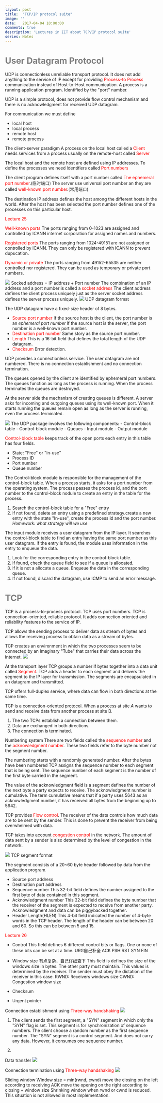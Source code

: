 ```yaml
---
layout: post
title:  "TCP/IP protocol suite"
image: ''
date:   2017-04-04 10:00:00
comments: true
description: 'Lectures in IIT about TCP/IP protocol suite'
series: Notes
---
```

<h1 style="color:grey">User Datagram Protocol</h1>
UDP is connectionless unreliable transport protocol. It does not add anything to the service of IP except for providing <label style="color: red;">Process-to Process</label> communication instead of Host-to-Host communication.
A process is a running application program. Identified by the "port" number.

UDP is a simple protocol, does not provide flow control mechanism and there is no acknowledgment for received UDP datagram. 

For communication we must define 
- local host 
- local process
- remote host
- remote process

The client-server paradigm
A process on the local host called a <label style="color: red;">Client</label> needs services from a process usually on the remote-host called <label style="color: red;">Server</label>

The local host and the remote host are defined using IP addresses.
To define the processes we need Identifiers called <label style="color: red;">Port numbers</label>

The client program defines itself with a port number called <label style="color: red;">The ephemeral port number</label>.(临时端口)
The server use universal port number an they are called <label style="color: red;">well-known port number</label>.(常用端口)

The destination IP address defines the host among the different hosts in the world. After the host has been selected the port number defines one of the processes on this particular host.

<p style="color:red">Lecture 25</p>

<label style="color: red;">Well-known ports</label> The ports ranging from 0-1023 are assigned and controlled by ICANN internet corporation for assigned names and numbers.

<label style="color: red;">Registered ports</label> The ports ranging from 1024-49151 are not assigned or controlled by ICANN. They can only be registered  with ICANN to prevent dupucation.

<label style="color: red;">Dynamic or private</label> The ports ranging from 49152-65535 are neither controlled nor registered. They can be used as temporary or private port numbers.

<img src="Figure11.4">
Socked address = IP address + Port number
The combination of an IP address and a port number is called a <label style="color: red;">socket address</label> The client address defines the client process uniquely just as the server socket address defines the server process uniquely.

<img src="Figure11.7">
UDP datagram format

The UDP datagram have a fixed-size header of 8 bytes.
* <label style="color: red;">Source port number</label> If the source host is the client, the port number is an *ephemeral port number* If the source host is the server, the port number is a well-known port number.
* <label style="color: red;">Destination port number</label> Same story as the source port number.
* <label style="color: red;">Length</label> This is a 16-bit field that defines the total length of the UDP datagram. 
* <label style="color: red;">Checksum</label> Error detection.

UDP provides a connectionless service.
The user datagram are not numbered.
There is no connection establishment and no connection termination.

The queues opened by the client are identified by ephemeral port numbers. The queues function as long as the process is running. When the process terminates the queues are destroyed.

At the server side the mechanism of creating queues is different. A server asks for incoming and outgoing queues using its well-known port. When it starts running the queues remain open as long as the server is running, even the process terminated.

<img src="Figure11.13">
The UDP package involves the following components:
- Control-block table
- Control-block module
- Queues
- Input module
- Output module


<label style="color: red;"> Control-block table </label> keeps track of the open ports each entry in this table has four fields.
* State: "Free" or "In-use"
* Process ID
* Port number
* Queue number

The Control-block module is responsible for the management of the control-block table. When a process starts, it asks for a port number from the operating system. The process passes the process id, and the port number to the control-block nodule to create an entry in the table for the process.

1. Search the control-block table for a "Free" entry
2. If not found, delete an entry using a predefined strategy.create a new entry with the state "In-use", create the process id and the port number.
	 *Homework: what strategy will we use*

The input module receives a user datagram from the IP layer. It searches the control-block table to find an entry having the same port number as this user datagram. If the entry is found, the module uses information in the entry to enqueue the data.

1. Look for the corresponding entry in the control-block table.
2. If found, check the queue field to see if a queue is allocated.
3. If it is not a allocate a queue. Enqueue the data in the corresponding queue.
4. If not found, discard the datagram, use ICMP to send an error message.

<h1 style="color:grey">TCP</h1>
TCP is a process-to-process protocol. TCP uses port numbers. TCP is connection-oriented, reliable protocol. It adds connection oriented and reliability features to the service of IP.

TCP allows the sending process to deliver data as stream of bytes and allows the receiving process to obtain data as a stream of bytes. 

TCP creates an environment in which the two processes seem to be connected by an Imaginary "Tube" that carries their data across the internet.
<img src="Figure12.4">

At the transport layer TCP groups a number if bytes together into a data unit called <label style="color: red;">Segment</label>. TCP adds a header to each segment and delivers the segment to the IP layer for transmission. The segments are encapsulated in an datagram and transmitted.

TCP offers full-duplex service, where data can flow in both directions at the same time.

TCP is a connection-oriented protocol. When a process at site *A* wants to send and receive data from another process at site B. 
1. The two TCPs establish a connection between them.
2. Data are exchanged in both directions.
3. The connection is terminated.

Numbering system
There are two fields called the <label style="color: red;">sequence number</label> and the <label style="color: red;">acknowledgment number</label>. These two fields refer to the byte number not the segment number.

The numbering starts with a randomly generated number.
After the bytes have been numbered TCP assigns the sequence number to each segment that is being sent. The sequence number of each segment is the number of the first byte carried in the segment.

The value of the acknowledgment field is a segment defines the number of the next byte a party expects to receive.
The acknowledgment number is cumulative.
The term cumulative means that if a party uses 5643 as an acknowledgment number, it has received all bytes from the beginning up to 5642.

TCP provides <label style="color: red;">Flow control</label>.
The receiver of the data controls how much data are to be sent by the sender. This is done to prevent the receiver from being overwhelmed with data.

TCP takes into account <label style="color: red;">congestion control</label> in the network. The amount of data sent by a sender is also determined by the level of congestion in the network.

<img src="Figure12.5">
TCP segment format

The segment consists of a 20~60 byte header followed by data from the application program. 
- Source port address
- Destination port address
- Sequence number
	This 32-bit field defines the number assigned to the first byte of data contained in this segment.
- Acknowledgment number
	This 32-bit field defines the byte number that the receiver of the segment is expected to receive from another party.
	Acknowledgment and data can be piggybacked together.
- Header Length(HLEN)
	This 4-bit field indicated the number of 4-byte words in the TCP header. The length of the header can be between 20 and 60. So this can be between 5 and 15.


<p style="color:red">Lecture 26</p>

- Control
	This field defines 6 different control bits or flags. One or none of these bits can be set at a time. 
	URG自己补全
	ACK
	PSH
	RST
	SYN
	FIN
- Window size 有点复杂，自己仔细查下
	This field is defines the size of the windows size in bytes. The other party must maintain. This values is determined by the receiver. The sender must obey the dictation of the receiver in this case.
	RWND: Receivers windows size
	CWND: Congestion window size

- Checksum
- Urgent pointer

Connection establishment using <label style="color: red;">Three-way handshaking</label>
<img src="Figure12.9">
1. The client sends the first segment, a "SYN" segment in which only the "SYN" flag is set. This segment is for synchronization of sequence numbers. The client choose a random number as the first sequence number.
The "SYN" segment is a control segment. And does not carry any data. However, it consumes one sequence number.

2. 

Data transfer
<img src="Figure12.10">

Connection termination using <label style="color: red;">Three-way handshaking</label>
<img src="Figure12.11">

Sliding window
Window size = min(rwnd, cwnd)
move the closing on the left according to receiving ACK
move the opening on the right according to closing + window size 
Shrinking window when rwnd or cwnd is reduced. This situation is not allowed in most implementation.
